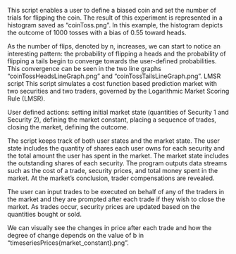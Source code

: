This script enables a user to define a biased coin and set the number of trials for flipping the coin. The result of this experiment is represented in a histogram saved as “coinToss.png”. In this example, the histogram depicts the outcome of 1000 tosses with a bias of 0.55 toward heads. 


As the number of flips, denoted by n, increases, we can start to notice an interesting pattern:  the probability of flipping a heads and the probability of flipping a tails begin to converge towards the user-defined probabilities. This convergence can be seen in the two line graphs “coinTossHeadsLineGraph.png” and “coinTossTailsLineGraph.png”. 
LMSR script
This script simulates a cost function based prediction market with two securities and two traders, governed by the Logarithmic Market Scoring Rule (LMSR). 

User defined actions: setting initial market state (quantities of Security 1 and Security 2), defining the market constant, placing a sequence of trades, closing the market, defining the outcome.

The script keeps track of both user states and the market state. The user state includes the quantity of shares each user owns for each security and the total amount the user has spent in the market. The market state includes the outstanding shares of each security. The program outputs data streams such as the cost of a trade, security prices, and total money spent in the market. At the market’s conclusion, trader compensations are revealed. 

The user can input trades to be executed on behalf of any of the traders in the market and they are prompted after each trade if they wish to close the market. As trades occur, security prices are updated based on the quantities bought or sold.

We can visually see the changes in price after each trade and how the degree of change depends on the value of b in “timeseriesPrices{market_constant}.png”.

